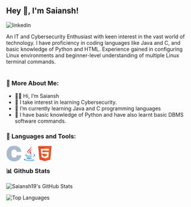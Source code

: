 ## Hey 👋, I'm Saiansh!
<a href='https://www.linkedin.com/in/saiansh-nair/'><img align='left' alt="linkedin" src="https://raw.githubusercontent.com/rahul-jha98/rahul-jha98/561d474902b59c7429ec22bb73e225696c27b202/assets/linkedin.svg" height='18px'/></a><br>


An IT and Cybersecurity Enthusiast with keen interest in the vast world of technology. I have proficiency in coding languages like Java and C, and basic knowledge of Python and HTML. Experience gained in configuring Linux environments and beginner-level understanding of multiple Linux terminal commands.
<br/>
<br/>
  
### 🧐 More About Me:

- 👋🏻 Hi, I’m Saiansh
- 👀 I take interest in learning Cybersecurity. 
- 🌱 I’m currently learning Java and C programming languages
- 📖 I have basic knowledge of Python and have also learnt basic DBMS software commands.

### 🔨 Languages and Tools:

<a href="https://www.cprogramming.com/" target="_blank">
  <img align="left" src="https://raw.githubusercontent.com/devicons/devicon/master/icons/c/c-original.svg" alt="C" height="42px"/>
</a>
<a href="https://www.java.com/" target="_blank">
  <img align="left" src="https://raw.githubusercontent.com/devicons/devicon/master/icons/java/java-original.svg" alt="Java" height="42px"/>
</a>
<a href="https://developer.mozilla.org/en-US/docs/Web/HTML" target="_blank">
  <img align="left" src="https://raw.githubusercontent.com/devicons/devicon/master/icons/html5/html5-original.svg" alt="HTML" height="42px"/>
</a>
<br> <br>

### 📊 Github Stats

![Saiansh19's GitHub Stats](https://github-readme-stats.vercel.app/api?username=Saiansh19&show_icons=true&hide_border=true&theme=light)

![Top Languages](https://github-readme-stats.vercel.app/api/top-langs/?username=Saiansh19&layout=compact&hide_border=true&theme=light)

<br>


<!---
Saiansh19/Saiansh19 is a ✨ special ✨ repository because its `README.md` (this file) appears on your GitHub profile.
You can click the Preview link to take a look at your changes.
--->
